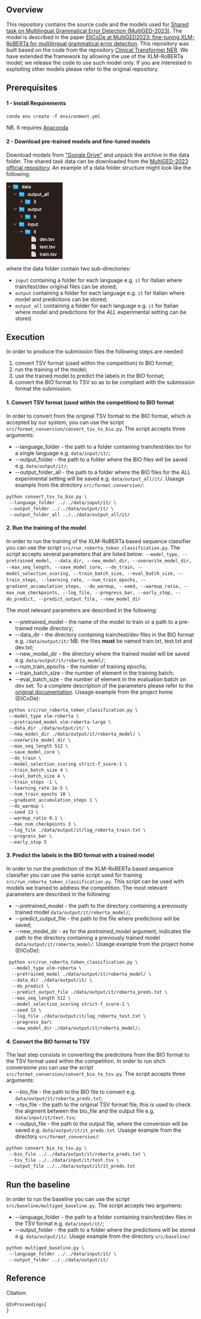 ## Overview
This repository contains the source code and the models used for [Shared task on Multilingual Grammatical Error Detection (MultiGED-2023)](https://github.com/spraakbanken/multiged-2023).
The model is described in the paper 
[EliCoDe at MultiGED2023: fine-tuning XLM-RoBERTa for multilingual grammatical error detection](paper_link).
This repository was built based on the code from the repository [Clinical Transformer NER](https://github.com/uf-hobi-informatics-lab/ClinicalTransformerNER). We have extended the framework by allowing the use of the XLM-RoBERTa model; we release the code to use such model only. If you are interested in exploiting other models please refer to the original repository.

## Prerequisites
#### 1 - Install Requirements
```
conda env create -f environment.yml
```
NB. It requires [Anaconda](https://www.anaconda.com/distribution/)

#### 2 - Download pre-trained models and fine-tuned models
Download models from ["Google Drive"](https://drive.google.com/drive/folders/1K2EzW57ieyISyIY1dVfiM2JQf0dTXfZU?usp=sharing) and unpack the archive in the data folder. The shared task data can be downloaded from the [MultiGED-2023 official repository](https://github.com/spraakbanken/multiged-2023).
An example of a data folder structure might look like the following:

![Data folder example](img/data_example.png)

where the data folder contain two sub-directories:
- `input` containing a folder for each language e.g. `it` for Italian where train/test/dev original files can be stored;
- `output` containing a folder for each language e.g. `it` for Italian where model and predictions can be stored;
- `output_all` containing a folder for each language e.g. `it` for Italian where model and predictions for the *ALL* experimental setting can be stored.


## Execution
In order to produce the submission files the following steps are needed:
1. convert TSV format (used within the competition) to BIO format;
2. run the training of the model;
3. use the trained model to predict the labels in the BIO format;
4. convert the BIO format to TSV so as to be compliant with the submission format the submission.

#### 1. Convert TSV format (used within the competition) to BIO format
In order to convert from the original TSV format to the BIO format, which is accepted by our system, you can use the script `src/format_conversion/convert_tsv_to_bio.py`. The script accepts three arguments:
- --language_folder - the path to a folder containing train/test/dev.tsv for a single language e.g. `data/input/it/`;
- --output_folder - the path to a folder where the BIO files will be saved e.g. `data/output/it/`;
- --output_folder_all - the path to a folder where the BIO files for the *ALL* experimental setting will be saved e.g. `data/output_all/it/`.
Usasge example from the directory `src/format_conversion/`:
```shell script
python convert_tsv_to_bio.py \
 --language_folder ../../data/input/it/ \
 --output_folder ../../data/output/it/ \
 --output_folder_all ../../data/output_all/it/
```

#### 2. Run the training of the model
In order to run the training of the XLM-RoBERTa based sequence classifier you can use the script `src/run_roberta_token_classification.py`. The script accepts several parameters that are listed below:
`--model_type, --pretrained_model, --data_dir, --new_model_dir, --overwrite_model_dir, --max_seq_length, --save_model_core, --do_train, --model_selection_scoring, --train_batch_size, --eval_batch_size, --train_steps, --learning_rate, --num_train_epochs, --gradient_accumulation_steps, --do_warmup, --seed, --warmup_ratio, --max_num_checkpoints, --log_file, --progress_bar, --early_stop, --do_predict, --predict_output_file, --new_model_dir` 

The most relevant parameters are described in the following:
- --pretrained_model - the name of the model to train or a path to a pre-trained mode directory;
- --data_dir - the directory containing train/test/dev files in the BIO format e.g. `/data/output/it/` NB. the files **must** be named train.txt, test.txt and dev.txt;
- --new_model_dir - the directory where the trained model will be saved e.g. `data/output/it/roberta_model/`;
- --num_train_epochs - the number of training epochs;
- --train_batch_size - the number of element in the training batch;
- --eval_batch_size - the number of element in the evaluation batch on dev set.
To a complete description of the parameters please refer to the [original documentation](https://github.com/uf-hobi-informatics-lab/ClinicalTransformerNER/wiki/Parameters).
Usasge example from the project home (EliCoDe):
```shell script
 python src/run_roberta_token_classification.py \
 --model_type xlm-roberta \
 --pretrained_model xlm-roberta-large \
 --data_dir ./data/output/it/ \
 --new_model_dir ./data/output/it/roberta_model/ \
 --overwrite_model_dir \
 --max_seq_length 512 \
 --save_model_core \
 --do_train \
 --model_selection_scoring strict-f_score-1 \
 --train_batch_size 4 \
 --eval_batch_size 4 \
 --train_steps -1 \
 --learning_rate 1e-5 \
 --num_train_epochs 10 \
 --gradient_accumulation_steps 1 \
 --do_warmup \
 --seed 13 \
 --warmup_ratio 0.1 \
 --max_num_checkpoints 3 \
 --log_file ./data/output/it/log_roberta_train.txt \
 --progress_bar \
 --early_stop 5
```

#### 3. Predict the labels in the BIO format with a trained model
In order to run the prediction of the XLM-RoBERTa based sequence classifier you can use the same script used for training `src/run_roberta_token_classification.py`. This script can be used with models we trained to address the competition.
The most relevant parameters are described in the following:
- --pretrained_model - the path to the directory containing a previously trained model `data/output/it/roberta_model/`;
- --predict_output_file - the path to the file where predictions will be saved;
- --new_model_dir - as for the *pretrained_model* argument, indicates the path to the directory containing a previously trained model `data/output/it/roberta_model/`.
Usasge example from the project home (EliCoDe):
```shell script
 python src/run_roberta_token_classification.py \
  --model_type xlm-roberta \
  --pretrained_model ./data/output/it/roberta_model/ \
  --data_dir ./data/output/it/ \
  --do_predict \
  --predict_output_file ./data/output/it/roberta_preds.txt \
  --max_seq_length 512 \
  --model_selection_scoring strict-f_score-1 \
  --seed 13 \
  --log_file ./data/output/it/log_roberta_test.txt \
  --progress_bar\
  --new_model_dir ./data/output/it/roberta_model/;
```

#### 4. Convert the BIO format to TSV
The last step consists in converting the predictions from the BIO format to the TSV format used within the competition. In order to run shch conversione you can use the script `src/format_conversion/convert_bio_to_tsv.py`. The script accepts three arguments:
- --bio_file - the path to the BIO file to convert e.g. `data/output/it/roberta_preds.txt`;
- --tsv_file - the path to the original TSV format file, this is used to check the aligment between the bio_file and the output file e.g. `data/input/it/test.tsv`;
- --output_file - the path to the output file, where the conversion will be saved e.g. `data/output/it/it_preds.txt`.
Usasge example from the directory `src/format_conversion/`:
```shell script
python convert_bio_to_tsv.py \
 --bio_file ../../data/output/it/roberta_preds.txt \
 --tsv_file ../../data/input/it/test.tsv \
 --output_file ../../data/output/it/it_preds.txt
```

## Run the baseline

In order to run the baseline you can use the script `src/baseline/multiged_baseline.py`. The script accepts two argumens:
- --language_folder - the path to a folder containing train/test/dev files in the TSV format e.g. `data/input/it/`;
- --output_folder - the path to a folder where the predictions will be stored e.g. `data/output/it/`.
Usage example from the directory `src/baseline/`
```shell script
python multiged_baseline.py \
 --language_folder ../../data/input/it/ \
 --output_folder ../../data/output/it/
```

## Reference
Citation:
```
@InProceedings{
}
```
